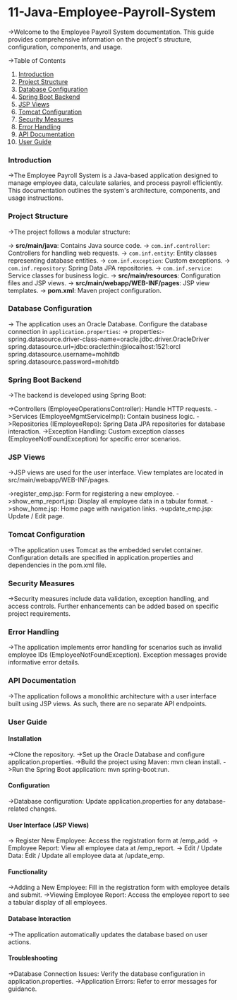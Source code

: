 # 11-Java-Employee-Payroll-System

->Welcome to the Employee Payroll System documentation. This guide provides comprehensive information on the project's structure, configuration, components, and usage.

->Table of Contents

1. [Introduction](#introduction)
2. [Project Structure](#project-structure)
3. [Database Configuration](#database-configuration)
4. [Spring Boot Backend](#spring-boot-backend)
5. [JSP Views](#jsp-views)
6. [Tomcat Configuration](#tomcat-configuration)
7. [Security Measures](#security-measures)
8. [Error Handling](#error-handling)
9. [API Documentation](#api-documentation)
10. [User Guide](#user-guide)

### Introduction

->The Employee Payroll System is a Java-based application designed to manage employee data, calculate salaries, and process payroll efficiently. This documentation outlines the system's architecture, components, and usage instructions.

### Project Structure

->The project follows a modular structure:

-> **src/main/java**: Contains Java source code.
  -> `com.inf.controller`: Controllers for handling web requests.
  -> `com.inf.entity`: Entity classes representing database entities.
  -> `com.inf.exception`: Custom exceptions.
  -> `com.inf.repository`: Spring Data JPA repositories.
  -> `com.inf.service`: Service classes for business logic.
-> **src/main/resources**: Configuration files and JSP views.
-> **src/main/webapp/WEB-INF/pages**: JSP view templates.
-> **pom.xml**: Maven project configuration.

### Database Configuration

-> The application uses an Oracle Database. Configure the database connection in `application.properties`:
-> properties:-
spring.datasource.driver-class-name=oracle.jdbc.driver.OracleDriver
spring.datasource.url=jdbc:oracle:thin:@localhost:1521:orcl
spring.datasource.username=mohitdb
spring.datasource.password=mohitdb

### Spring Boot Backend
->The backend is developed using Spring Boot:

->Controllers (EmployeeOperationsController): Handle HTTP requests.
->Services (EmployeeMgmtServiceImpl): Contain business logic.
->Repositories (IEmployeeRepo): Spring Data JPA repositories for database interaction.
->Exception Handling: Custom exception classes (EmployeeNotFoundException) for specific error scenarios.
### JSP Views
->JSP views are used for the user interface. View templates are located in src/main/webapp/WEB-INF/pages.

->register_emp.jsp: Form for registering a new employee.
->show_emp_report.jsp: Display all employee data in a tabular format.
->show_home.jsp: Home page with navigation links.
->update_emp.jsp: Update / Edit page.

### Tomcat Configuration
->The application uses Tomcat as the embedded servlet container. Configuration details are specified in application.properties and dependencies in the pom.xml file.

### Security Measures
->Security measures include data validation, exception handling, and access controls. Further enhancements can be added based on specific project requirements.

### Error Handling
->The application implements error handling for scenarios such as invalid employee IDs (EmployeeNotFoundException). Exception messages provide informative error details.

### API Documentation
->The application follows a monolithic architecture with a user interface built using JSP views. As such, there are no separate API endpoints.

### User Guide
#### Installation
->Clone the repository.
->Set up the Oracle Database and configure application.properties.
->Build the project using Maven: mvn clean install.
->Run the Spring Boot application: mvn spring-boot:run.

#### Configuration
->Database configuration: Update application.properties for any database-related changes.

#### User Interface (JSP Views)
-> Register New Employee: Access the registration form at /emp_add.
-> Employee Report: View all employee data at /emp_report.
-> Edit / Update Data: Edit / Update all employee data at /update_emp.

#### Functionality
->Adding a New Employee: Fill in the registration form with employee details and submit.
->Viewing Employee Report: Access the employee report to see a tabular display of all employees.

#### Database Interaction
->The application automatically updates the database based on user actions.

#### Troubleshooting
->Database Connection Issues: Verify the database configuration in application.properties.
->Application Errors: Refer to error messages for guidance.




